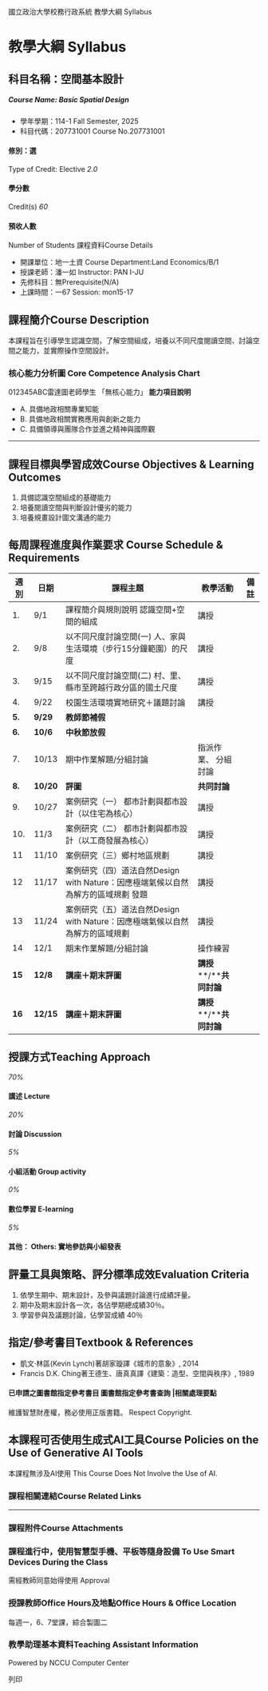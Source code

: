 國立政治大學校務行政系統 教學大綱 Syllabus
# 教學大綱 Syllabus
##  科目名稱：空間基本設計
#####  Course Name: Basic Spatial Design
  * 學年學期：114-1 Fall Semester, 2025 
  * 科目代碼：207731001 Course No.207731001


#### 修別：選
Type of Credit: Elective 
_2.0_
#### 學分數
Credit(s)
_60_
#### 預收人數
Number of Students
課程資料Course Details
  * 開課單位：地一土資 Course Department:Land Economics/B/1 
  * 授課老師：潘一如 Instructor: PAN I-JU 
  * 先修科目：無Prerequisite(N/A)
  * 上課時間：一67 Session: mon15-17


##  課程簡介Course Description
本課程旨在引導學生認識空間，了解空間組成，培養以不同尺度閱讀空間、討論空間之能力，並實際操作空間設計。
###  核心能力分析圖 Core Competence Analysis Chart
012345ABC雷達圖老師學生
「無核心能力」 
**能力項目說明**
  * A. 具備地政相關專業知能
  * B. 具備地政相關實務應用與創新之能力
  * C. 具備領導與團隊合作並進之精神與國際觀


* * *
##  課程目標與學習成效Course Objectives & Learning Outcomes 
  1. 具備認識空間組成的基礎能力
  2. 培養閱讀空間與判斷設計優劣的能力
  3. 培養規畫設計圖文溝通的能力


##  每周課程進度與作業要求 Course Schedule & Requirements
**週別** |  **日期** |  **課程主題** |  **教學活動** |  **備註**  
---|---|---|---|---  
1. |  9/1 |  課程簡介與規則說明 認識空間+空間的組成 |  講授 |   
2. |  9/8 |  以不同尺度討論空間(一) 人、家與生活環境（步行15分鐘範圍）的尺度 |  講授 |   
3. |  9/15 |  以不同尺度討論空間(二) 村、里、縣市至跨越行政分區的國土尺度 |  講授 |   
4. |  9/22 |  校園生活環境實地研究＋議題討論 |  講授 |   
**5.** |  **9/29** |  **教師節補假** |  |   
**6.** |  **10/6** |  **中秋節放假** |  |   
7. |  10/13 |  期中作業解題/分組討論 |  指派作業、 分組討論 |   
**8.** |  **10/20** |  **評圖** |  **共同討論** |   
9. |  10/27 |  案例研究（一） 都市計劃與都市設計（以住宅為核心） |  講授 |   
10. |  11/3 |  案例研究（二） 都市計劃與都市設計（以工商發展為核心） |  講授 |   
11 |  11/10 |  案例研究（三）鄉村地區規劃 |  講授 |   
12 |  11/17 |  案例研究（四）道法自然Design with Nature：因應極端氣候以自然為解方的區域規劃 發題 |  講授 |   
13 |  11/24 |  案例研究（五）道法自然Design with Nature：因應極端氣候以自然為解方的區域規劃 |  講授 |   
14 |  12/1 |  期末作業解題/分組討論 |  操作練習 |   
**15** |  **12/8** |  **講座＋期末評圖** |  **講授****/****共同討論** |   
**16** |  **12/15** |  **講座＋期末評圖** |  **講授****/****共同討論** |   
##  授課方式Teaching Approach
_70%_
####  講述 Lecture
_20%_
####  討論 Discussion
_5%_
####  小組活動 Group activity
_0%_
####  數位學習 E-learning
_5%_
####  其他： Others: 實地參訪與小組發表 
##  評量工具與策略、評分標準成效Evaluation Criteria
  1. 依學生期中、期末設計，及參與議題討論進行成績評量。
  2. 期中及期末設計各一次，各佔學期總成績30％。
  3. 學習參與及議題討論，佔學習成績 40％


##  指定/參考書目Textbook & References
  * 凱文‧林區(Kevin Lynch)著胡家璇譯《城市的意象》, 2014
  * Francis D.K. Ching著王德生、唐真真譯《建築：造型、空間與秩序》, 1989


####  已申請之圖書館指定參考書目  圖書館指定參考書查詢 |相關處理要點
維護智慧財產權，務必使用正版書籍。 Respect Copyright.
##  本課程可否使用生成式AI工具Course Policies on the Use of Generative AI Tools
本課程無涉及AI使用 This Course Does Not Involve the Use of AI.
###  課程相關連結Course Related Links
* * *
###  課程附件Course Attachments
###  課程進行中，使用智慧型手機、平板等隨身設備 To Use Smart Devices During the Class
需經教師同意始得使用  Approval
###  授課教師Office Hours及地點Office Hours & Office Location
每週一，6、7堂課，綜合製圖二
###  教學助理基本資料Teaching Assistant Information
Powered by NCCU Computer Center
  
列印
